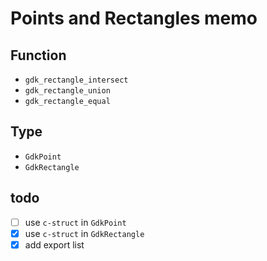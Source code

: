 Points and Rectangles memo
==========================

Function
--------

* `gdk_rectangle_intersect`
* `gdk_rectangle_union`
* `gdk_rectangle_equal`

Type
----

* `GdkPoint`
* `GdkRectangle`

todo
----

* [ ] use `c-struct` in `GdkPoint`
* [x] use `c-struct` in `GdkRectangle`
* [x] add export list
